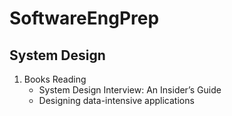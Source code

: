 # SoftwareEngPrep

## System Design

1. Books Reading
   - System Design Interview: An Insider’s Guide
   - Designing data-intensive applications

